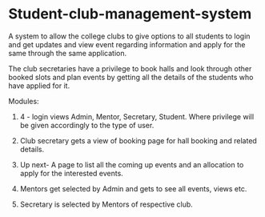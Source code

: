 # Student-club-management-system

A system to allow the college clubs to give options to all students to login and get updates and view event regarding information and apply for the same through the same application.

The club secretaries have a privilege to book halls and look through other booked slots and plan events by getting all the details of the students who have applied for it.

Modules:

1)	4 - login views Admin, Mentor, Secretary, Student. Where privilege will be given accordingly to the type of user.

2)	Club secretary gets a view of booking page for hall booking and related details.

3)	Up next- A page to list all the coming up events and an allocation to apply for the interested events.

4)	Mentors get selected by Admin and gets to see all events, views etc.

5)	Secretary is selected by Mentors of respective club.

